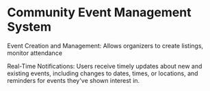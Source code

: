 # Community Event Management System

Event Creation and Management: Allows organizers to create listings, monitor attendance

Real-Time Notifications: Users receive timely updates about new and existing events, including changes to dates,
times, or locations, and reminders for events they've shown interest in.
